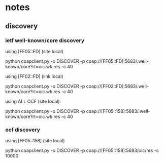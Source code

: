 # notes


## discovery

### ietf well-known/core discovery

using [FF05::FD] (site local)

python coapclient.py -o DISCOVER -p coap://[FF05::FD]:5683/.well-known/core?rt=oic.wk.res -c 40

using [FF02::FD] (link local)

python coapclient.py -o DISCOVER -p coap://[FF02::FD]:5683/.well-known/core?rt=oic.wk.res -c 40


using ALL OCF (site local): 

python coapclient.py -o DISCOVER -p coap://[FF05::158]:5683/.well-known/core?rt=oic.wk.res -c 40



### ocf discovery

using [FF05::158] (site local)

python coapclient.py -o DISCOVER -p coap://[FF05::158]:5683/oic/res -c 10000

